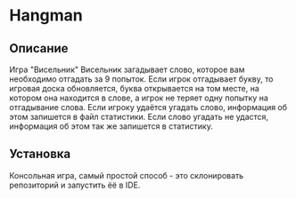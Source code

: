 # Hangman

## Описание
Игра "Висельник" Висельник загадывает слово, которое вам необходимо отгадать за 9 попыток. Если игрок отгадывает букву, то игровая доска обновляется, буква открывается на том месте, на котором она находится в слове, а игрок не теряет одну попытку на отгадывание слова. Если игроку удаётся угадать слово, информация об этом запишется в файл статистики. Если слово угадать не удастся, информация об этом так же запишется в статистику.

## Установка
Консольная игра, самый простой способ - это склонировать репозиторий и запустить ёё в IDE.

